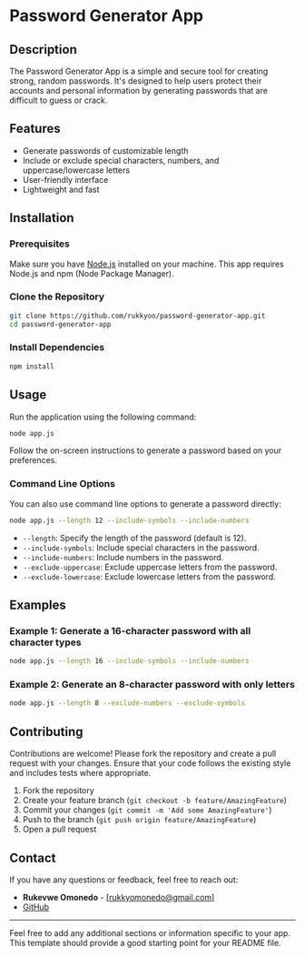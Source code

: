 # Password Generator App

## Description

The Password Generator App is a simple and secure tool for creating strong, random passwords. It's designed to help users protect their accounts and personal information by generating passwords that are difficult to guess or crack.

## Features

- Generate passwords of customizable length
- Include or exclude special characters, numbers, and uppercase/lowercase letters
- User-friendly interface
- Lightweight and fast

## Installation

### Prerequisites

Make sure you have [Node.js](https://nodejs.org/) installed on your machine. This app requires Node.js and npm (Node Package Manager).

### Clone the Repository

```bash
git clone https://github.com/rukkyoo/password-generator-app.git
cd password-generator-app
```

### Install Dependencies

```bash
npm install
```

## Usage

Run the application using the following command:

```bash
node app.js
```

Follow the on-screen instructions to generate a password based on your preferences.

### Command Line Options

You can also use command line options to generate a password directly:

```bash
node app.js --length 12 --include-symbols --include-numbers
```

- `--length`: Specify the length of the password (default is 12).
- `--include-symbols`: Include special characters in the password.
- `--include-numbers`: Include numbers in the password.
- `--exclude-uppercase`: Exclude uppercase letters from the password.
- `--exclude-lowercase`: Exclude lowercase letters from the password.

## Examples

### Example 1: Generate a 16-character password with all character types

```bash
node app.js --length 16 --include-symbols --include-numbers
```

### Example 2: Generate an 8-character password with only letters

```bash
node app.js --length 8 --exclude-numbers --exclude-symbols
```

## Contributing

Contributions are welcome! Please fork the repository and create a pull request with your changes. Ensure that your code follows the existing style and includes tests where appropriate.

1. Fork the repository
2. Create your feature branch (`git checkout -b feature/AmazingFeature`)
3. Commit your changes (`git commit -m 'Add some AmazingFeature'`)
4. Push to the branch (`git push origin feature/AmazingFeature`)
5. Open a pull request

## Contact

If you have any questions or feedback, feel free to reach out:

- **Rukevwe Omonedo** - [rukkyomonedo@gmail.com]
- [GitHub](https://github.com/rukkyoo)

---

Feel free to add any additional sections or information specific to your app. This template should provide a good starting point for your README file.
